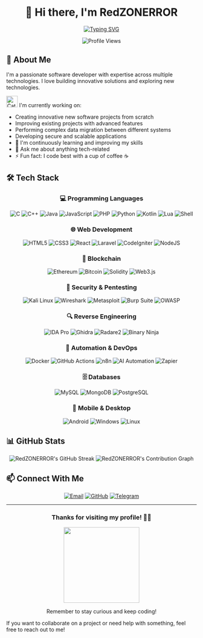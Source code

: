 <div align="center">

# 👋 Hi there, I'm RedZONERROR

[![Typing SVG](https://readme-typing-svg.herokuapp.com?font=Fira+Code&size=25&duration=3000&pause=1000&color=F70000&center=true&vCenter=true&width=435&lines=Full+Stack+Developer;Mobile+App+Developer;Software+Engineer;Database+Expert)](https://git.io/typing-svg)

![Profile Views](https://komarev.com/ghpvc/?username=redzonerror&style=flat-square&color=red)

</div>

## 🧠 About Me

I'm a passionate software developer with expertise across multiple technologies. I love building innovative solutions and exploring new technologies.

<img src="https://media.giphy.com/media/WUlplcMpOCEmTGBtBW/giphy.gif" alt="Cat animation" width="30"> I'm currently working on:
  - Creating innovative new software projects from scratch
  - Improving existing projects with advanced features
  - Performing complex data migration between different systems
  - Developing secure and scalable applications
- 🌱 I'm continuously learning and improving my skills
- 💬 Ask me about anything tech-related
- ⚡ Fun fact: I code best with a cup of coffee ☕

## 🛠️ Tech Stack

<div align="center">

### 💻 Programming Languages

![C](https://img.shields.io/badge/C-00599C?style=for-the-badge&logo=c&logoColor=white)
![C++](https://img.shields.io/badge/C%2B%2B-00599C?style=for-the-badge&logo=c%2B%2B&logoColor=white)
![Java](https://img.shields.io/badge/Java-ED8B00?style=for-the-badge&logo=openjdk&logoColor=white)
![JavaScript](https://img.shields.io/badge/JavaScript-F7DF1E?style=for-the-badge&logo=javascript&logoColor=black)
![PHP](https://img.shields.io/badge/PHP-777BB4?style=for-the-badge&logo=php&logoColor=white)
![Python](https://img.shields.io/badge/Python-3776AB?style=for-the-badge&logo=python&logoColor=white)
![Kotlin](https://img.shields.io/badge/Kotlin-0095D5?&style=for-the-badge&logo=kotlin&logoColor=white)
![Lua](https://img.shields.io/badge/Lua-2C2D72?style=for-the-badge&logo=lua&logoColor=white)
![Shell](https://img.shields.io/badge/Shell_Script-121011?style=for-the-badge&logo=gnu-bash&logoColor=white)

### 🌐 Web Development

![HTML5](https://img.shields.io/badge/HTML5-E34F26?style=for-the-badge&logo=html5&logoColor=white)
![CSS3](https://img.shields.io/badge/CSS3-1572B6?style=for-the-badge&logo=css3&logoColor=white)
![React](https://img.shields.io/badge/React-20232A?style=for-the-badge&logo=react&logoColor=61DAFB)
![Laravel](https://img.shields.io/badge/Laravel-FF2D20?style=for-the-badge&logo=laravel&logoColor=white)
![CodeIgniter](https://img.shields.io/badge/CodeIgniter-%23EF4223.svg?style=for-the-badge&logo=codeIgniter&logoColor=white)
![NodeJS](https://img.shields.io/badge/Node.js-43853D?style=for-the-badge&logo=node.js&logoColor=white)

### 🔗 Blockchain

![Ethereum](https://img.shields.io/badge/Ethereum-3C3C3D?style=for-the-badge&logo=Ethereum&logoColor=white)
![Bitcoin](https://img.shields.io/badge/Bitcoin-F7931A?style=for-the-badge&logo=bitcoin&logoColor=white)
![Solidity](https://img.shields.io/badge/Solidity-363636?style=for-the-badge&logo=solidity&logoColor=white)
![Web3.js](https://img.shields.io/badge/Web3.js-F16822?style=for-the-badge&logo=web3.js&logoColor=white)

### 🔐 Security & Pentesting

![Kali Linux](https://img.shields.io/badge/Kali_Linux-557C94?style=for-the-badge&logo=kali-linux&logoColor=white)
![Wireshark](https://img.shields.io/badge/Wireshark-1679A7?style=for-the-badge&logo=wireshark&logoColor=white)
![Metasploit](https://img.shields.io/badge/Metasploit-4285F4?style=for-the-badge&logo=metasploit&logoColor=white)
![Burp Suite](https://img.shields.io/badge/Burp_Suite-FF6C37?style=for-the-badge&logo=burp-suite&logoColor=white)
![OWASP](https://img.shields.io/badge/OWASP-000000?style=for-the-badge&logo=owasp&logoColor=white)

### 🔍 Reverse Engineering

![IDA Pro](https://img.shields.io/badge/IDA_Pro-5C2D91?style=for-the-badge&logo=ida-pro&logoColor=white)
![Ghidra](https://img.shields.io/badge/Ghidra-4A154B?style=for-the-badge&logo=ghidra&logoColor=white)
![Radare2](https://img.shields.io/badge/Radare2-FF6B6B?style=for-the-badge&logo=radare2&logoColor=white)
![Binary Ninja](https://img.shields.io/badge/Binary_Ninja-FF7F00?style=for-the-badge&logo=binary-ninja&logoColor=white)

### 🤖 Automation & DevOps

![Docker](https://img.shields.io/badge/Docker-2496ED?style=for-the-badge&logo=docker&logoColor=white)
![GitHub Actions](https://img.shields.io/badge/GitHub_Actions-2088FF?style=for-the-badge&logo=github-actions&logoColor=white)
![n8n](https://img.shields.io/badge/n8n-62E0D9?style=for-the-badge&logo=n8n&logoColor=white)
![AI Automation](https://img.shields.io/badge/AI_Automation-FF6F00?style=for-the-badge&logo=tensorflow&logoColor=white)
![Zapier](https://img.shields.io/badge/Zapier-FF4A00?style=for-the-badge&logo=zapier&logoColor=white)

### 🗄️ Databases

![MySQL](https://img.shields.io/badge/MySQL-005C84?style=for-the-badge&logo=mysql&logoColor=white)
![MongoDB](https://img.shields.io/badge/MongoDB-4EA94B?style=for-the-badge&logo=mongodb&logoColor=white)
![PostgreSQL](https://img.shields.io/badge/PostgreSQL-316192?style=for-the-badge&logo=postgresql&logoColor=white)

### 📱 Mobile & Desktop

![Android](https://img.shields.io/badge/Android-3DDC84?style=for-the-badge&logo=android&logoColor=white)
![Windows](https://img.shields.io/badge/Windows-0078D6?style=for-the-badge&logo=windows&logoColor=white)
![Linux](https://img.shields.io/badge/Linux-FCC624?style=for-the-badge&logo=linux&logoColor=black)

</div>

## 📊 GitHub Stats

<div align="center">
<img src="https://github-readme-streak-stats.herokuapp.com/?user=redzonerror&theme=radical" alt="RedZONERROR's GitHub Streak" />

<img src="https://github-readme-activity-graph.vercel.app/graph?username=redzonerror&theme=redical&bg_color=20232a&hide_border=true" alt="RedZONERROR's Contribution Graph" />
</div>

## 📫 Connect With Me

<div align="center">

[![Email](https://img.shields.io/badge/Email-redzonerror@gmail.com-red?style=for-the-badge&logo=gmail)](mailto:redzonerror@gmail.com)
[![GitHub](https://img.shields.io/badge/GitHub-RedZONERROR-181717?style=for-the-badge&logo=github)](https://github.com/redzonerror)
[![Telegram](https://img.shields.io/badge/Telegram-RedZONERROR-26A5E4?style=for-the-badge&logo=telegram)](https://t.me/redzonerror)

</div>

---

<div align="center">

### Thanks for visiting my profile! 👨‍💻

<img src="https://media.giphy.com/media/v1.Y2lkPTc5MGI3NjExamI3bmYxazh0c3Awd3JnZnc2dG53aXNpd3pyN3Q5M2hsb2dkcjRsYyZlcD12MV9pbnRlcm5hbF9naWZfYnlfaWQmY3Q9Zw/3oKIPnAiaMCws8nOsE/giphy.gif" width="200">

<p>
 Remember to stay curious and keep coding!
</p>

</div>

If you want to collaborate on a project or need help with something, feel free to reach out to me!
